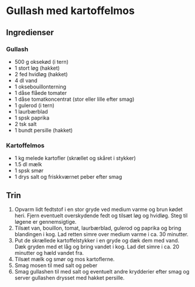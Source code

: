 # Gullash med kartoffelmos

## Ingredienser
### Gullash
- 500 g oksekød (i tern)
- 1 stort løg (hakket)
- 2 fed hvidløg (hakket)
- 4 dl vand
- 1 oksebouillonterning
- 1 dåse flåede tomater
- 1 dåse tomatkoncentrat (stor eller lille efter smag)
- 1 gulerod (i tern)
- 1 laurbærblad
- 1 spsk paprika
- 2 tsk salt
- 1 bundt persille (hakket)

### Kartoffelmos
- 1 kg melede kartofler (skrællet og skåret i stykker)
- 1.5 dl mælk
- 1 spsk smør
- 1 drys salt og friskkværnet peber efter smag

## Trin
1. Opvarm lidt fedtstof i en stor gryde ved medium varme og brun kødet heri. Fjern eventuelt overskydende fedt og tilsæt løg og hvidløg. Steg til løgene er gennemsigtige.
2. Tilsæt van, bouillon, tomat, laurbærblad, gulerod og paprika og bring blandingen i kog. Lad retten simre over medium varme i ca. 30 minutter.
3. Put de skrællede kartoffelstykker i en gryde og dæk dem med vand. Dæk gryden med et låg og bring vandet i kog. Lad det simre i ca. 20 minutter og hæld vandet fra.
4. Tilsæt mælk og smør og mos kartoflerne.
5. Smag mosen til med salt og peber
6. Smag gullashen til med salt og eventuelt andre krydderier efter smag og server gullashen drysset med hakket persille.